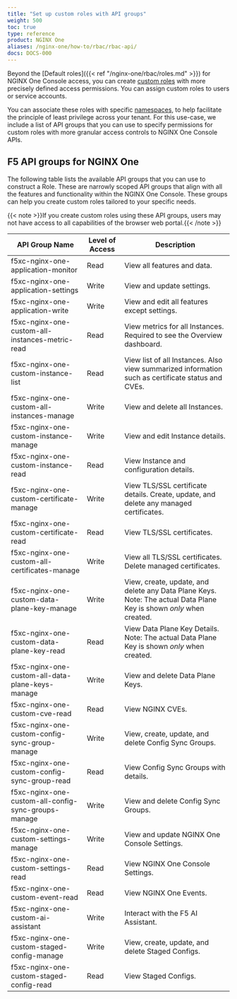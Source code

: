 ```yaml
---
title: "Set up custom roles with API groups"
weight: 500
toc: true
type: reference
product: NGINX One
aliases: /nginx-one/how-to/rbac/rbac-api/
docs: DOCS-000
---
```


Beyond the [Default roles]({{< ref "/nginx-one/rbac/roles.md" >}}) for NGINX One Console access, you can create [custom roles](https://docs.cloud.f5.com/docs-v2/administration/how-tos/user-mgmt/roles#custom-roles) with more precisely defined access permissions.
You can assign custom roles to users or service accounts.

You can associate these roles with specific [namespaces](https://docs.cloud.f5.com/docs-v2/multi-cloud-app-connect/how-to/app-security/service-policy), to help facilitate the principle of least privilege across your tenant. 
For this use-case, we include a list of API groups that you can use to specify permissions for custom roles with more granular access controls to NGINX One Console APIs.

## F5 API groups for NGINX One

The following table lists the available API groups that you can use to construct a Role. These are narrowly scoped API groups that align with all the features and functionality within the NGINX One Console. These groups can help you create custom roles tailored to your specific needs.

{{< note >}}If you create custom roles using these API groups, users may not have access to all capabilities of the browser web portal.{{< /note >}}

| API Group Name                          | Level of Access | Description                                                                                                                   |
|-----------------------------------------|-----------------|-------------------------------------------------------------------------------------------------------------------------------|
| f5xc-nginx-one-application-monitor      | Read            | View all features and data.                                                                                                |
| f5xc-nginx-one-application-settings     | Write           | View and update settings.                                                                                                |
| f5xc-nginx-one-application-write        | Write           | View and edit all features except settings.                                                                         |
| f5xc-nginx-one-custom-all-instances-metric-read    | Read            | View metrics for all Instances. Required to see the Overview dashboard.                                                  |
| f5xc-nginx-one-custom-instance-list                 | Read            | View list of all Instances. Also view summarized information such as certificate status and CVEs.                                            |
| f5xc-nginx-one-custom-all-instances-manage          | Write           | View and delete all Instances.                                                                                                |
| f5xc-nginx-one-custom-instance-manage               | Write           | View and edit Instance details.                                                                        |
| f5xc-nginx-one-custom-instance-read                 | Read            | View Instance and configuration details.                                                                        |
| f5xc-nginx-one-custom-certificate-manage            | Write           | View TLS/SSL certificate details. Create, update, and delete any managed certificates.                                    |
| f5xc-nginx-one-custom-certificate-read              | Read            | View TLS/SSL certificates.                                                                                    |
| f5xc-nginx-one-custom-all-certificates-manage       | Write           | View all TLS/SSL certificates. Delete managed certificates.                                               |
| f5xc-nginx-one-custom-data-plane-key-manage         | Write           | View, create, update, and delete any Data Plane Keys. Note: The actual Data Plane Key is shown _only_ when created. |
| f5xc-nginx-one-custom-data-plane-key-read           | Read            | View Data Plane Key Details. Note: The actual Data Plane Key is shown _only_ when created.                      |
| f5xc-nginx-one-custom-all-data-plane-keys-manage     | Write           | View and delete Data Plane Keys.                                                                         |
| f5xc-nginx-one-custom-cve-read                 | Read            | View NGINX CVEs.                                                                                                  |
| f5xc-nginx-one-custom-config-sync-group-manage     | Write           | View, create, update, and delete Config Sync Groups.                                                                      |
| f5xc-nginx-one-custom-config-sync-group-read       | Read            | View Config Sync Groups with details.                                                                                |
| f5xc-nginx-one-custom-all-config-sync-groups-manage | Write           | View and delete Config Sync Groups.                                                                           |
| f5xc-nginx-one-custom-settings-manage               | Write           | View and update NGINX One Console Settings.                                                                               |
| f5xc-nginx-one-custom-settings-read                 | Read            | View NGINX One Console Settings.                                                                                          |
| f5xc-nginx-one-custom-event-read                   | Read            | View NGINX One Events.                                                                                                    |
| f5xc-nginx-one-custom-ai-assistant                  | Write           | Interact with the F5 AI Assistant.                                                                                     |
| f5xc-nginx-one-custom-staged-config-manage         | Write           | View, create, update, and delete Staged Configs.                                                                          |
| f5xc-nginx-one-custom-staged-config-read           | Read            | View Staged Configs.                                                                                                      |
